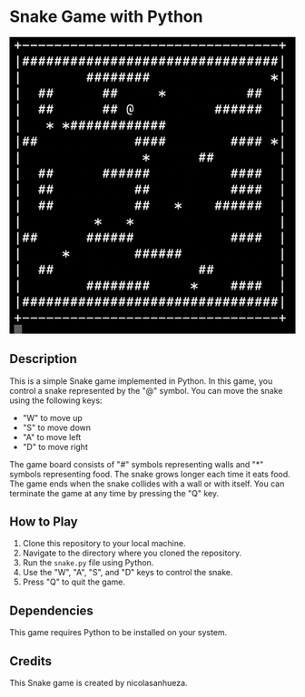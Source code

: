 # Snake Game with Python

![Snake Game Screenshot](Screenshot.png)

## Description
This is a simple Snake game implemented in Python. In this game, you control a snake represented by the "@" symbol. You can move the snake using the following keys:
- "W" to move up
- "S" to move down
- "A" to move left
- "D" to move right

The game board consists of "#" symbols representing walls and "*" symbols representing food. The snake grows longer each time it eats food. The game ends when the snake collides with a wall or with itself. You can terminate the game at any time by pressing the "Q" key.

## How to Play
1. Clone this repository to your local machine.
2. Navigate to the directory where you cloned the repository.
3. Run the `snake.py` file using Python.
4. Use the "W", "A", "S", and "D" keys to control the snake.
5. Press "Q" to quit the game.

## Dependencies
This game requires Python to be installed on your system.

## Credits
This Snake game is created by nicolasanhueza.